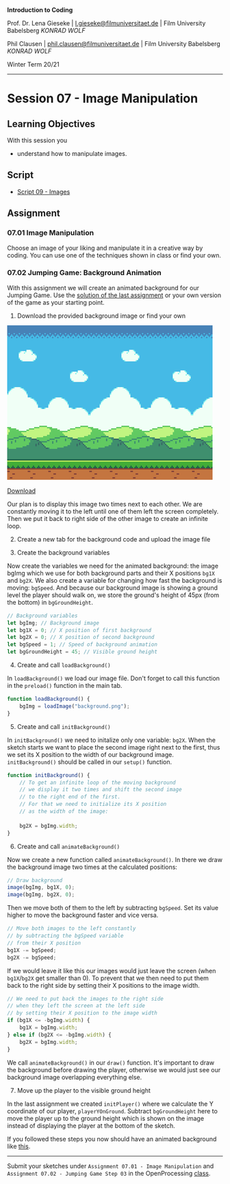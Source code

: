 **Introduction to Coding**

Prof. Dr. Lena Gieseke | l.gieseke@filmuniversitaet.de | Film University Babelsberg *KONRAD WOLF*

Phil Clausen | phil.clausen@filmuniversitaet.de | Film University Babelsberg *KONRAD WOLF*

Winter Term 20/21

---

# Session 07 - Image Manipulation

## Learning Objectives

With this session you

* understand how to manipulate images.


## Script

* [Script 09 - Images](../../02_scripts/itc_ws2021_09_images_script.md)


## Assignment

### 07.01 Image Manipulation

Choose an image of your liking and manipulate it in a creative way by coding. You can use one of the techniques shown in class or find your own.

### 07.02 Jumping Game: Background Animation

With this assignment we will create an animated background for our Jumping Game. Use the [solution of the last assignment](https://www.openprocessing.org/sketch/1042950) or your own version of the game as your starting point.

1. Download the provided background image or find your own

[![background](files/background.png)](files/background.png?raw=true)

[Download](files/background.png?raw=true)

Our plan is to display this image two times next to each other. We are constantly moving it to the left until one of them left the screen completely. Then we put it back to right side of the other image to create an infinite loop.

2. Create a new tab for the background code and upload the image file

3. Create the background variables

Now create the variables we need for the animated background: the image bgImg which we use for both background parts and their X positions `bg1X` and `bg2X`. We also create a variable for changing how fast the background is moving: `bgSpeed`. And because our background image is showing a ground level the player should walk on, we store the ground's height of 45px (from the bottom) in `bgGroundHeight`.

```js
// Background variables
let bgImg; // Background image
let bg1X = 0; // X position of first background
let bg2X = 0; // X position of second background
let bgSpeed = 1; // Speed of background animation
let bgGroundHeight = 45; // Visible ground height
```

4. Create and call `loadBackground()`

In `loadBackground()` we load our image file. Don't forget to call this function in the `preload()` function in the main tab.

```js
function loadBackground() {
	bgImg = loadImage("background.png");
}
```

5. Create and call `initBackground()`

In `initBackground()` we need to initalize only one variable: `bg2X`. When the sketch starts we want to place the second image right next to the first, thus we set its X position to the width of our background image. `initBackground()` should be called in our `setup()` function.

```js
function initBackground() {
	// To get an infinite loop of the moving background
	// we display it two times and shift the second image
	// to the right end of the first.
	// For that we need to initialize its X position
	// as the width of the image:
	
	bg2X = bgImg.width;
}
```

6. Create and call `animateBackground()`

Now we create a new function called `animateBackground()`. In there we draw the background image two times at the calculated positions:

```js
// Draw background
image(bgImg, bg1X, 0);
image(bgImg, bg2X, 0);
```

Then we move both of them to the left by subtracting `bgSpeed`. Set its value higher to move the background faster and vice versa.

```js
// Move both images to the left constantly
// by subtracting the bgSpeed variable
// from their X position
bg1X -= bgSpeed;
bg2X -= bgSpeed;
```

If we would leave it like this our images would just leave the screen (when `bg1X`/`bg2X` get smaller than 0). To prevent that we then need to put them back to the right side by setting their X positions to the image width.

```js
// We need to put back the images to the right side
// when they left the screen at the left side
// by setting their X position to the image width
if (bg1X <= -bgImg.width) {
	bg1X = bgImg.width;
} else if (bg2X <= -bgImg.width) {
	bg2X = bgImg.width;
}
```

We call `animateBackground()` in our `draw()` function. It's important to draw the background before drawing the player, otherwise we would just see our background image overlapping everything else.

7. Move up the player to the visible ground height

In the last assignment we created `initPlayer()` where we calculate the Y coordinate of our player, `playerYOnGround`. Subtract `bgGroundHeight` here to move the player up to the ground height which is shown on the image instead of displaying the player at the bottom of the sketch.


If you followed these steps you now should have an animated background like [this](https://www.openprocessing.org/sketch/1052099).


---

Submit your sketches under `Assignment 07.01 - Image Manipulation` and `Assignment 07.02 - Jumping Game Step 03` in the OpenProcessing [class](https://www.openprocessing.org/class/64768).